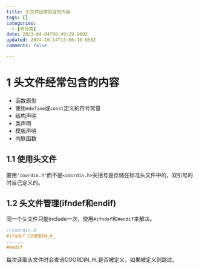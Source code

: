 ```yaml
---
title: 头文件经常包含的内容
tags: []
categories:
  - [未分类]
date: 2023-04-04T00:49:29.000Z
updated: 2024-10-14T13:56:16.958Z
comments: false

---
```


<!--more-->
# 1 头文件经常包含的内容

+ 函数原型
+ 使用`#define`或`const`定义的符号常量
+ 结构声明
+ 类声明
+ 模板声明
+ 内联函数

## 1.1 使用头文件

要用`"coordin.h"`而不是`<coordin.h>`尖括号是存储在标准头文件中的，双引号的时自己定义的。

## 1.2 头文件管理(ifndef和endif)

同一个头文件只能include一次，使用`#ifndef`和`#endif`来解决。

```c++
//coordin.h
#ifndef COORDIN_H_
.......
#endif
```

每次读取头文件时会查询COORDIN_H_是否被定义，如果被定义则跳过。